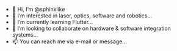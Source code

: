 - 👋 Hi, I’m @sphinxlike
- 👀 I’m interested in laser, optics, software and robotics...
- 🌱 I’m currently learning Flutter...
- 💞️ I’m looking to collaborate on hardware & software integration systems...
- 📫 You can reach me via e-mail or message...

<!---
sphinxlikee/sphinxlikee is a ✨ special ✨ repository because its `README.md` (this file) appears on your GitHub profile.
You can click the Preview link to take a look at your changes.
--->
